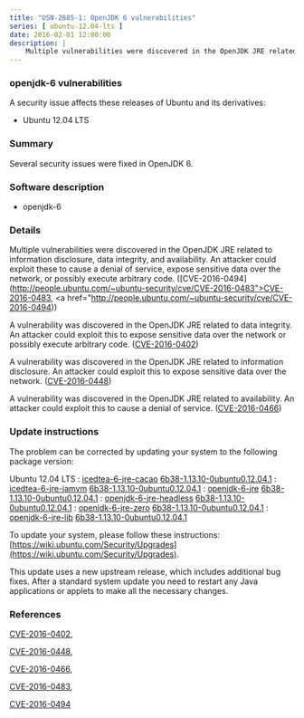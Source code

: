 ```yaml
---
title: "USN-2885-1: OpenJDK 6 vulnerabilities"
series: [ ubuntu-12.04-lts ]
date: 2016-02-01 12:00:00
description: |
    Multiple vulnerabilities were discovered in the OpenJDK JRE related to information disclosure, data integrity, and availability. An attacker could exploit these to cause a denial of service, expose sensitive data over the network, or possibly execute arbitrary code. ([CVE-2016-0494](http://people.ubuntu.com/~ubuntu-security/cve/CVE-2016-0483">CVE-2016-0483</a>, <a href="http://people.ubuntu.com/~ubuntu-security/cve/CVE-2016-0494))
--- 
```

 
### openjdk-6 vulnerabilities

A security issue affects these releases of Ubuntu and its derivatives:

* Ubuntu 12.04 LTS

### Summary

Several security issues were fixed in OpenJDK 6. 

### Software description

* openjdk-6 

### Details

Multiple vulnerabilities were discovered in the OpenJDK JRE related to information disclosure, data integrity, and availability. An attacker could exploit these to cause a denial of service, expose sensitive data over the network, or possibly execute arbitrary code. ([CVE-2016-0494](http://people.ubuntu.com/~ubuntu-security/cve/CVE-2016-0483">CVE-2016-0483</a>, <a href="http://people.ubuntu.com/~ubuntu-security/cve/CVE-2016-0494))

A vulnerability was discovered in the OpenJDK JRE related to data integrity. An attacker could exploit this to expose sensitive data over the network or possibly execute arbitrary code. ([CVE-2016-0402](http://people.ubuntu.com/~ubuntu-security/cve/CVE-2016-0402))

A vulnerability was discovered in the OpenJDK JRE related to information disclosure. An attacker could exploit this to expose sensitive data over the network. ([CVE-2016-0448](http://people.ubuntu.com/~ubuntu-security/cve/CVE-2016-0448))

A vulnerability was discovered in the OpenJDK JRE related to availability. An attacker could exploit this to cause a denial of service. ([CVE-2016-0466](http://people.ubuntu.com/~ubuntu-security/cve/CVE-2016-0466)) 

### Update instructions

The problem can be corrected by updating your system to the following package version:

Ubuntu 12.04 LTS
 : [icedtea-6-jre-cacao](https://launchpad.net/ubuntu/+source/openjdk-6) <span> [6b38-1.13.10-0ubuntu0.12.04.1](https://launchpad.net/ubuntu/+source/openjdk-6/6b38-1.13.10-0ubuntu0.12.04.1) </span> 
 : [icedtea-6-jre-jamvm](https://launchpad.net/ubuntu/+source/openjdk-6) <span> [6b38-1.13.10-0ubuntu0.12.04.1](https://launchpad.net/ubuntu/+source/openjdk-6/6b38-1.13.10-0ubuntu0.12.04.1) </span> 
 : [openjdk-6-jre](https://launchpad.net/ubuntu/+source/openjdk-6) <span> [6b38-1.13.10-0ubuntu0.12.04.1](https://launchpad.net/ubuntu/+source/openjdk-6/6b38-1.13.10-0ubuntu0.12.04.1) </span> 
 : [openjdk-6-jre-headless](https://launchpad.net/ubuntu/+source/openjdk-6) <span> [6b38-1.13.10-0ubuntu0.12.04.1](https://launchpad.net/ubuntu/+source/openjdk-6/6b38-1.13.10-0ubuntu0.12.04.1) </span> 
 : [openjdk-6-jre-zero](https://launchpad.net/ubuntu/+source/openjdk-6) <span> [6b38-1.13.10-0ubuntu0.12.04.1](https://launchpad.net/ubuntu/+source/openjdk-6/6b38-1.13.10-0ubuntu0.12.04.1) </span> 
 : [openjdk-6-jre-lib](https://launchpad.net/ubuntu/+source/openjdk-6) <span> [6b38-1.13.10-0ubuntu0.12.04.1](https://launchpad.net/ubuntu/+source/openjdk-6/6b38-1.13.10-0ubuntu0.12.04.1) </span> 

To update your system, please follow these instructions: [https://wiki.ubuntu.com/Security/Upgrades](https://wiki.ubuntu.com/Security/Upgrades).

This update uses a new upstream release, which includes additional bug fixes. After a standard system update you need to restart any Java applications or applets to make all the necessary changes. 

### References

 [CVE-2016-0402](http://people.ubuntu.com/~ubuntu-security/cve/CVE-2016-0402), 

 [CVE-2016-0448](http://people.ubuntu.com/~ubuntu-security/cve/CVE-2016-0448), 

 [CVE-2016-0466](http://people.ubuntu.com/~ubuntu-security/cve/CVE-2016-0466), 

 [CVE-2016-0483](http://people.ubuntu.com/~ubuntu-security/cve/CVE-2016-0483), 

 [CVE-2016-0494](http://people.ubuntu.com/~ubuntu-security/cve/CVE-2016-0494)
 
